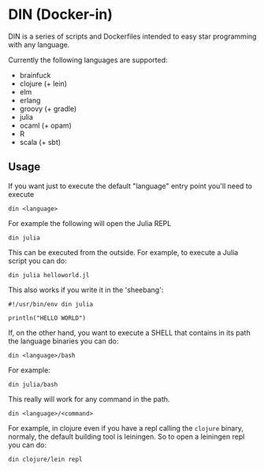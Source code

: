 # DIN (Docker-in)

DIN is a series of scripts and Dockerfiles intended to easy star programming with any language.

Currently the following languages are supported:

- brainfuck
- clojure (+ lein)
- elm
- erlang
- groovy (+ gradle)
- julia
- ocaml (+ opam)
- R
- scala (+ sbt)

## Usage

If you want just to execute the default "language" entry point you'll need to execute

```
din <language>
```

For example the following will open the Julia REPL
```
din julia
```

This can be executed from the outside. For example, to execute a Julia script you can do:

```
din julia helloworld.jl
```

This also works if you write it in the 'sheebang':

```
#!/usr/bin/env din julia

println("HELLO WORLD")
```

If, on the other hand, you want to execute a SHELL that contains in its path the language binaries you can do:

```
din <language>/bash
```

For example:

```
din julia/bash
```

This really will work for any command in the path.

```
din <language>/<command>
```

For example, in clojure even if you have a repl calling the `clojure` binary, normaly, the default building tool is leiningen. So to open a leiningen repl you can do:


```
din clojure/lein repl
```

